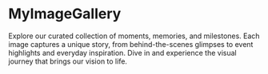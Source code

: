 # MyImageGallery
Explore our curated collection of moments, memories, and milestones. Each image captures a unique story, from behind-the-scenes glimpses to event highlights and everyday inspiration. Dive in and experience the visual journey that brings our vision to life.
